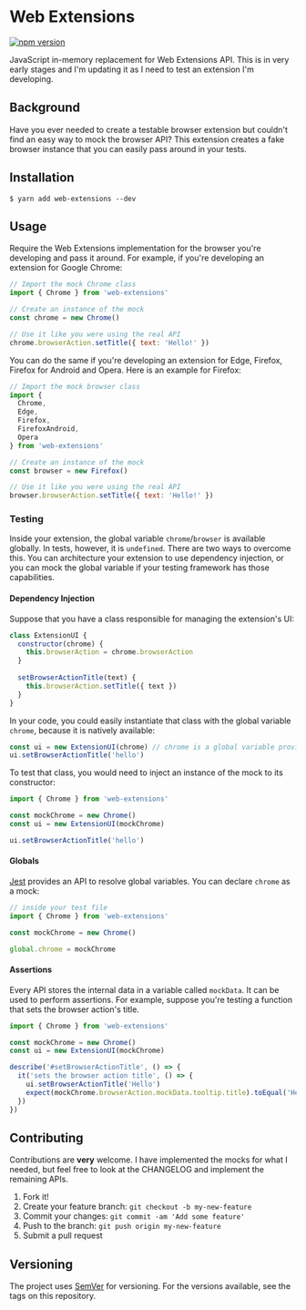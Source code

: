 # Web Extensions
[![npm version](https://badge.fury.io/js/web-extensions.svg)](https://badge.fury.io/js/web-extensions)

JavaScript in-memory replacement for Web Extensions API. This is in very early stages and I'm updating it as I need
to test an extension I'm developing.

## Background
Have you ever needed to create a testable browser extension but couldn't find an easy way to mock the browser API? This
extension creates a fake browser instance that you can easily pass around in your tests.

## Installation

    $ yarn add web-extensions --dev
    
## Usage
Require the Web Extensions implementation for the browser you're developing and pass it around. For example, if you're
developing an extension for Google Chrome:

```javascript
// Import the mock Chrome class
import { Chrome } from 'web-extensions'

// Create an instance of the mock
const chrome = new Chrome()

// Use it like you were using the real API
chrome.browserAction.setTitle({ text: 'Hello!' })
```

You can do the same if you're developing an extension for Edge, Firefox, Firefox for Android and Opera. Here is
an example for Firefox:

```javascript
// Import the mock browser class
import {
  Chrome,
  Edge,
  Firefox,
  FirefoxAndroid,
  Opera
} from 'web-extensions'

// Create an instance of the mock
const browser = new Firefox()

// Use it like you were using the real API
browser.browserAction.setTitle({ text: 'Hello!' })
```

### Testing
Inside your extension, the global variable `chrome`/`browser` is available globally. In tests, however,
it is `undefined`. There are two ways to overcome this. You can architecture your extension to use dependency
injection, or you can mock the global variable if your testing framework has those capabilities.

#### Dependency Injection
Suppose that you have a class responsible for managing the extension's UI:

```javascript
class ExtensionUI {
  constructor(chrome) {
    this.browserAction = chrome.browserAction
  }
  
  setBrowserActionTitle(text) {
    this.browserAction.setTitle({ text })
  }
}
```

In your code, you could easily instantiate that class with the global variable `chrome`, because it is natively
available:

```javascript
const ui = new ExtensionUI(chrome) // chrome is a global variable provided by Google Chrome
ui.setBrowserActionTitle('hello')
```

To test that class, you would need to inject an instance of the mock to its constructor:

```javascript
import { Chrome } from 'web-extensions'

const mockChrome = new Chrome()
const ui = new ExtensionUI(mockChrome)

ui.setBrowserActionTitle('hello')
```

#### Globals
[Jest](https://facebook.github.io/jest/) provides an API to resolve global variables. You can declare `chrome` as a
mock: 

```javascript
// inside your test file
import { Chrome } from 'web-extensions'

const mockChrome = new Chrome()

global.chrome = mockChrome
```

#### Assertions

Every API stores the internal data in a variable called `mockData`. It can be used to perform assertions. For example,
suppose you're testing a function that sets the browser action's title. 

```javascript
import { Chrome } from 'web-extensions'

const mockChrome = new Chrome()
const ui = new ExtensionUI(mockChrome)

describe('#setBrowserActionTitle', () => {
  it('sets the browser action title', () => {
    ui.setBrowserActionTitle('Hello')
    expect(mockChrome.browserAction.mockData.tooltip.title).toEqual('Hello')
  })
})
```

## Contributing
Contributions are __very__ welcome. I have implemented the mocks for what I needed, but feel free to look at the
CHANGELOG and implement the remaining APIs.

1. Fork it!
2. Create your feature branch: `git checkout -b my-new-feature`
3. Commit your changes: `git commit -am 'Add some feature'`
4. Push to the branch: `git push origin my-new-feature`
5. Submit a pull request

## Versioning
The project uses [SemVer](http://semver.org/) for versioning. For the versions available, see the tags on this repository.

